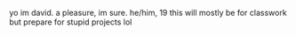 yo
im david.
a pleasure, im sure.
he/him, 19
this will mostly be for classwork
but prepare for stupid projects lol
